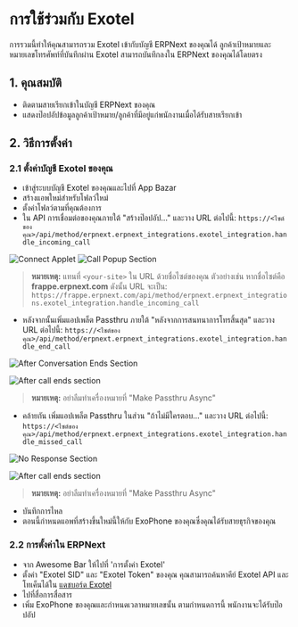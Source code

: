 <!-- add-breadcrumbs -->

# การใช้ร่วมกับ Exotel

การรวมนี้ทำให้คุณสามารถรวม Exotel เข้ากับบัญชี ERPNext ของคุณได้ ลูกค้าเป้าหมายและหมายเลขโทรศัพท์ที่บันทึกผ่าน Exotel สามารถบันทึกลงใน ERPNext ของคุณได้โดยตรง

## 1. คุณสมบัติ

- ติดตามสายเรียกเข้าในบัญชี ERPNext ของคุณ
- แสดงป๊อปอัปข้อมูลลูกค้าเป้าหมาย/ลูกค้าที่มีอยู่แก่พนักงานเมื่อได้รับสายเรียกเข้า

## 2. วิธีการตั้งค่า

### 2.1 ตั้งค่าบัญชี Exotel ของคุณ

- เข้าสู่ระบบบัญชี Exotel ของคุณและไปที่ App Bazar
- สร้างแอพใหม่สำหรับโฟลว์ใหม่
- ตั้งค่าโฟลว์ตามที่คุณต้องการ
- ใน API การเชื่อมต่อของคุณภายใต้ "สร้างป๊อปอัป..." และวาง URL ต่อไปนี้:
`https://<ไซต์ของคุณ>/api/method/erpnext.erpnext_integrations.exotel_integration.handle_incoming_call`

![Connect Applet](/docs/assets/img/erpnext_integrations/exotel_integration/connect_applet.png)
![Call Popup Section](/docs/assets/img/erpnext_integrations/exotel_integration/create_popup_section.png)

> **หมายเหตุ:** แทนที่ `<your-site>` ใน URL ด้วยชื่อไซต์ของคุณ ตัวอย่างเช่น หากชื่อไซต์คือ **frappe.erpnext.com** ดังนั้น URL จะเป็น:
`https://frappe.erpnext.com/api/method/erpnext.erpnext_integrations.exotel_integration.handle_incoming_call`

- หลังจากนั้นเพิ่มแอปเพล็ต Passthru ภายใต้ "หลังจากการสนทนาการโทรสิ้นสุด" และวาง URL ต่อไปนี้:
`https://<ไซต์ของคุณ>/api/method/erpnext.erpnext_integrations.exotel_integration.handle_end_call`

![After Conversation Ends Section](/docs/assets/img/erpnext_integrations/exotel_integration/after_conversation_ends_section.png)

![After call ends section](/docs/assets/img/erpnext_integrations/exotel_integration/passthru_end_call.png)

> **หมายเหตุ:** อย่าลืมทำเครื่องหมายที่ "Make Passthru Async"

- คล้ายกัน เพิ่มแอปเพล็ต Passthru ในส่วน "ถ้าไม่มีใครตอบ..." และวาง URL ต่อไปนี้:
`https://<ไซต์ของคุณ>/api/method/erpnext.erpnext_integrations.exotel_integration.handle_missed_call`

![No Response Section](/docs/assets/img/erpnext_integrations/exotel_integration/no_response.png)

![After call ends section](/docs/assets/img/erpnext_integrations/exotel_integration/passthru_missed_call.png)

> **หมายเหตุ:** อย่าลืมทำเครื่องหมายที่ "Make Passthru Async"

- บันทึกการไหล
- ตอนนี้กำหนดแอพที่สร้างขึ้นใหม่นี้ให้กับ ExoPhone ของคุณซึ่งคุณได้รับสายธุรกิจของคุณ

### 2.2 การตั้งค่าใน ERPNext

- จาก Awesome Bar ให้ไปที่ 'การตั้งค่า Exotel'
- ตั้งค่า "Exotel SID" และ "Exotel Token" ของคุณ คุณสามารถค้นหาคีย์ Exotel API และโทเค็นได้ใน [แดชบอร์ด Exotel](https://my.exotel.com/apisettings/site#api-credentials)
- ไปที่สื่อการสื่อสาร
- เพิ่ม ExoPhone ของคุณและกำหนดเวลาหมายเลขนั้น ตามกำหนดการนี้ พนักงานจะได้รับป๊อปอัป
